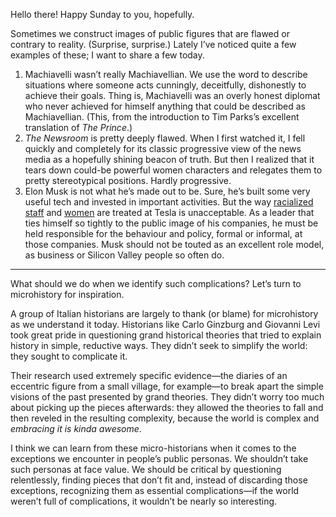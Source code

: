 Hello there! Happy Sunday to you, hopefully.

Sometimes we construct images of public figures that are flawed or contrary to reality. (Surprise, surprise.) Lately I’ve noticed quite a few examples of these; I want to share a few today.

1. Machiavelli wasn’t really Machiavellian. We use the word to describe situations where someone acts cunningly, deceitfully, dishonestly to achieve their goals. Thing is, Machiavelli was an overly honest diplomat who never achieved for himself anything that could be described as Machiavellian. (This, from the introduction to Tim Parks’s excellent translation of *The Prince*.)
2. *The Newsroom* is pretty deeply flawed. When I first watched it, I fell quickly and completely for its classic progressive view of the news media as a hopefully shining beacon of truth. But then I realized that it tears down could-be powerful women characters and relegates them to pretty stereotypical positions. Hardly progressive.
3. Elon Musk is not what he’s made out to be. Sure, he’s built some very useful tech and invested in important activities. But the way [racialized staff](https://www.bloomberg.com/news/articles/2017-11-13/tesla-a-hotbed-for-racist-behavior-black-workers-claim-in-suit) and [women](https://www.newyorker.com/magazine/2017/11/20/the-tech-industrys-gender-discrimination-problem) are treated at Tesla is unacceptable. As a leader that ties himself so tightly to the public image of his companies, he must be held responsible for the behaviour and policy, formal or informal, at those companies. Musk should not be touted as an excellent role model, as business or Silicon Valley people so often do.

***

What should we do when we identify such complications? Let’s turn to microhistory for inspiration. 

A group of Italian historians are largely to thank (or blame) for microhistory as we understand it today. Historians like Carlo Ginzburg and Giovanni Levi took great pride in questioning grand historical theories  that tried to explain history in simple, reductive ways. They didn’t seek to simplify the world: they sought to complicate it.

Their research used extremely specific evidence—the diaries of an eccentric figure from a small village, for example—to break apart the simple visions of the past presented by grand theories. They didn’t worry too much about picking up the pieces afterwards: they allowed the theories to fall and then reveled in the resulting complexity, because the world is complex and *embracing it is kinda awesome*.

I think we can learn from these micro-historians when it comes to the exceptions we encounter in people’s public personas. We shouldn’t take such personas at face value. We should be critical by questioning relentlessly, finding pieces that don’t fit and, instead of discarding those exceptions, recognizing them as essential complications—if the world weren’t full of complications, it wouldn’t be nearly so interesting.
